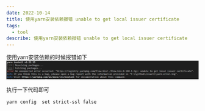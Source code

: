 ```yaml
---
date: 2022-10-14
title: 使用yarn安装依赖报错 unable to get local issuer certificate
tags:
  - tool
describe: 使用yarn安装依赖报错 unable to get local issuer certificate
---
```

  
使用yarn安装依赖的时候报错如下
![yarn-certificate.jpg](./images/yarn-certificate.jpg)

执行一下代码即可

```bash
yarn config  set strict-ssl false
```
